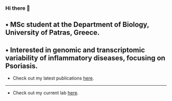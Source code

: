 ### Hi there 👋

• MSc student at the Department of Biology, University of Patras, Greece.
------

• Interested in genomic and transcriptomic variability of inflammatory diseases, focusing on Psoriasis.
------

- Check out my latest publications [here](https://scholar.google.com/citations?user=VeUc-oUAAAAJ&hl=el).
------

- Check out my current lab [here](https://geneticslabupatraseng.wordpress.com/).
<!--
**antonatosc/antonatosc** is a ✨ _special_ ✨ repository because its `README.md` (this file) appears on your GitHub profile.

Here are some ideas to get you started:

- 🔭 I’m currently working on ...
- 🌱 I’m currently learning ...
- 👯 I’m looking to collaborate on ...
- 🤔 I’m looking for help with ...
- 💬 Ask me about ...
- 📫 How to reach me: ...
- 😄 Pronouns: ...
- ⚡ Fun fact: ...
-->
